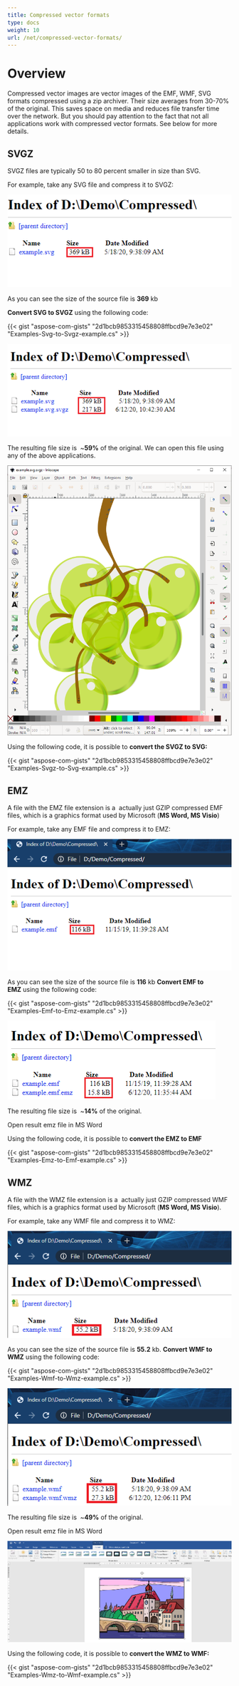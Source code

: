 ```yaml
---
title: Compressed vector formats
type: docs
weight: 10
url: /net/compressed-vector-formats/
---
```


# **Overview**
Compressed vector images are vector images of the EMF, WMF, SVG formats compressed using a zip archiver. Their size averages from 30-70% of the original. This saves space on media and reduces file transfer time over the network. But you should pay attention to the fact that not all applications work with compressed vector formats. See below for more details. 
## **SVGZ**
SVGZ files are typically 50 to 80 percent smaller in size than SVG.

For example, take any SVG file and compress it to SVGZ:

![todo:image_alt_text](compressed-vector-formats_1.png)

As you can see the size of the source file is **369** kb

**Convert SVG to SVGZ** using the following code:

{{< gist "aspose-com-gists" "2d1bcb9853315458808ffbcd9e7e3e02" "Examples-Svg-to-Svgz-example.cs" >}}

![todo:image_alt_text](compressed-vector-formats_2.png)

The resulting file size is  ~**59%** of the original.
We can open this file using any of the above applications.

![todo:image_alt_text](compressed-vector-formats_3.png)

Using the following code, it is possible to **convert the SVGZ to SVG:**

{{< gist "aspose-com-gists" "2d1bcb9853315458808ffbcd9e7e3e02" "Examples-Svgz-to-Svg-example.cs" >}}
## **EMZ**
A file with the EMZ file extension is a  actually just GZIP compressed EMF files, which is a graphics format used by Microsoft (**MS Word, MS Visio**)

For example, take any EMF file and compress it to EMZ:

![todo:image_alt_text](compressed-vector-formats_4.png)

As you can see the size of the source file is **116** kb
**Convert EMF to EMZ** using the following code:

{{< gist "aspose-com-gists" "2d1bcb9853315458808ffbcd9e7e3e02" "Examples-Emf-to-Emz-example.cs" >}}

![todo:image_alt_text](compressed-vector-formats_5.png)

The resulting file size is  ~**14%** of the original.

Open result emz file in MS Word

Using the following code, it is possible to **convert the EMZ to EMF**

{{< gist "aspose-com-gists" "2d1bcb9853315458808ffbcd9e7e3e02" "Examples-Emz-to-Emf-example.cs" >}}
## **WMZ**
A file with the WMZ file extension is a  actually just GZIP compressed WMF files, which is a graphics format used by Microsoft (**MS Word, MS Visio**).

For example, take any WMF file and compress it to WMZ:

![todo:image_alt_text](compressed-vector-formats_6.png)

As you can see the size of the source file is **55.2** kb. **Convert WMF to WMZ** using the following code:

{{< gist "aspose-com-gists" "2d1bcb9853315458808ffbcd9e7e3e02" "Examples-Wmf-to-Wmz-example.cs" >}}



![todo:image_alt_text](compressed-vector-formats_7.png)


The resulting file size is  ~**49%** of the original.

Open result emz file in MS Word

![todo:image_alt_text](compressed-vector-formats_8.png)

Using the following code, it is possible to **convert the WMZ to WMF:**

{{< gist "aspose-com-gists" "2d1bcb9853315458808ffbcd9e7e3e02" "Examples-Wmz-to-Wmf-example.cs" >}}


